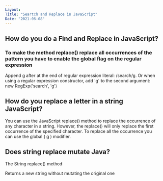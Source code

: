 ```yaml
---
Layout:
Title: "Seartch and Replace in JavaScript"
Date: "2021-06-08"
---
```



## How do you do a Find and Replace in JavaScript?

### To make the method replace() replace all occurrences of the pattern you have to enable the global flag on the regular expression

Append g after at the end of regular expression literal: /search/g.
Or when using a regular expression constructor, add 'g' to the second argument: new RegExp('search', 'g')

## How do you replace a letter in a string JavaScript?

You can use the JavaScript replace() method to replace the occurrence of any character in a string. However, the replace() will only replace the first occurrence of the specified character. To replace all the occurrence you can use the global ( g ) modifier.

## Does string replace mutate Java?

The String replace() method

Returns a new string without mutating the original one